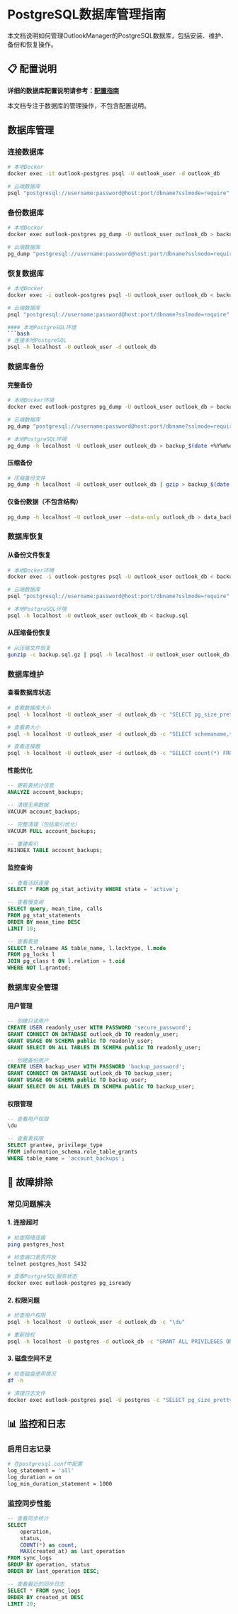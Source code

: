 # PostgreSQL数据库管理指南

本文档说明如何管理OutlookManager的PostgreSQL数据库，包括安装、维护、备份和恢复操作。

## 📋 配置说明

**详细的数据库配置说明请参考：[配置指南](configuration.md)**

本文档专注于数据库的管理操作，不包含配置说明。

## 数据库管理

### 连接数据库
```bash
# 本地Docker
docker exec -it outlook-postgres psql -U outlook_user -d outlook_db

# 云端数据库
psql "postgresql://username:password@host:port/dbname?sslmode=require"
```

### 备份数据库
```bash
# 本地Docker
docker exec outlook-postgres pg_dump -U outlook_user outlook_db > backup.sql

# 云端数据库
pg_dump "postgresql://username:password@host:port/dbname?sslmode=require" > backup.sql
```

### 恢复数据库
```bash
# 本地Docker
docker exec -i outlook-postgres psql -U outlook_user outlook_db < backup.sql

# 云端数据库
psql "postgresql://username:password@host:port/dbname?sslmode=require" < backup.sql

#### 本地PostgreSQL环境
```bash
# 连接本地PostgreSQL
psql -h localhost -U outlook_user -d outlook_db
```

### 数据库备份

#### 完整备份
```bash
# 本地Docker环境
docker exec outlook-postgres pg_dump -U outlook_user outlook_db > backup_$(date +%Y%m%d_%H%M%S).sql

# 云端数据库
pg_dump "postgresql://username:password@host:port/dbname?sslmode=require" > backup_$(date +%Y%m%d_%H%M%S).sql

# 本地PostgreSQL环境
pg_dump -h localhost -U outlook_user outlook_db > backup_$(date +%Y%m%d_%H%M%S).sql
```

#### 压缩备份
```bash
# 压缩备份文件
pg_dump -h localhost -U outlook_user outlook_db | gzip > backup_$(date +%Y%m%d_%H%M%S).sql.gz
```

#### 仅备份数据（不包含结构）
```bash
pg_dump -h localhost -U outlook_user --data-only outlook_db > data_backup_$(date +%Y%m%d_%H%M%S).sql
```

### 数据库恢复

#### 从备份文件恢复
```bash
# 本地Docker环境
docker exec -i outlook-postgres psql -U outlook_user outlook_db < backup.sql

# 云端数据库
psql "postgresql://username:password@host:port/dbname?sslmode=require" < backup.sql

# 本地PostgreSQL环境
psql -h localhost -U outlook_user outlook_db < backup.sql
```

#### 从压缩备份恢复
```bash
# 从压缩文件恢复
gunzip -c backup.sql.gz | psql -h localhost -U outlook_user outlook_db
```

### 数据库维护

#### 查看数据库状态
```bash
# 查看数据库大小
psql -h localhost -U outlook_user -d outlook_db -c "SELECT pg_size_pretty(pg_database_size('outlook_db'));"

# 查看表大小
psql -h localhost -U outlook_user -d outlook_db -c "SELECT schemaname,tablename,pg_size_pretty(pg_total_relation_size(schemaname||'.'||tablename)) FROM pg_tables WHERE schemaname = 'public';"

# 查看连接数
psql -h localhost -U outlook_user -d outlook_db -c "SELECT count(*) FROM pg_stat_activity;"
```

#### 性能优化
```sql
-- 更新表统计信息
ANALYZE account_backups;

-- 清理无用数据
VACUUM account_backups;

-- 完整清理（包括索引优化）
VACUUM FULL account_backups;

-- 重建索引
REINDEX TABLE account_backups;
```

#### 监控查询
```sql
-- 查看活跃连接
SELECT * FROM pg_stat_activity WHERE state = 'active';

-- 查看慢查询
SELECT query, mean_time, calls 
FROM pg_stat_statements 
ORDER BY mean_time DESC 
LIMIT 10;

-- 查看表锁
SELECT t.relname AS table_name, l.locktype, l.mode 
FROM pg_locks l 
JOIN pg_class t ON l.relation = t.oid 
WHERE NOT l.granted;
```

### 数据库安全管理

#### 用户管理
```sql
-- 创建只读用户
CREATE USER readonly_user WITH PASSWORD 'secure_password';
GRANT CONNECT ON DATABASE outlook_db TO readonly_user;
GRANT USAGE ON SCHEMA public TO readonly_user;
GRANT SELECT ON ALL TABLES IN SCHEMA public TO readonly_user;

-- 创建备份用户
CREATE USER backup_user WITH PASSWORD 'backup_password';
GRANT CONNECT ON DATABASE outlook_db TO backup_user;
GRANT USAGE ON SCHEMA public TO backup_user;
GRANT SELECT ON ALL TABLES IN SCHEMA public TO backup_user;
```

#### 权限管理
```sql
-- 查看用户权限
\du

-- 查看表权限
SELECT grantee, privilege_type 
FROM information_schema.role_table_grants 
WHERE table_name = 'account_backups';
```

## 🔧 故障排除

### 常见问题解决

#### 1. 连接超时
```bash
# 检查网络连接
ping postgres_host

# 检查端口是否开放
telnet postgres_host 5432

# 查看PostgreSQL服务状态
docker exec outlook-postgres pg_isready
```

#### 2. 权限问题
```bash
# 检查用户权限
psql -h localhost -U outlook_user -d outlook_db -c "\du"

# 重新授权
psql -h localhost -U postgres -d outlook_db -c "GRANT ALL PRIVILEGES ON ALL TABLES IN SCHEMA public TO outlook_user;"
```

#### 3. 磁盘空间不足
```bash
# 检查磁盘使用情况
df -h

# 清理日志文件
docker exec outlook-postgres psql -U postgres -c "SELECT pg_size_pretty(pg_database_size('outlook_db'));"
```

## 📊 监控和日志

### 启用日志记录
```bash
# 在postgresql.conf中配置
log_statement = 'all'
log_duration = on
log_min_duration_statement = 1000
```

### 监控同步性能
```sql
-- 查看同步统计
SELECT
    operation,
    status,
    COUNT(*) as count,
    MAX(created_at) as last_operation
FROM sync_logs
GROUP BY operation, status
ORDER BY last_operation DESC;

-- 查看最近的同步日志
SELECT * FROM sync_logs 
ORDER BY created_at DESC 
LIMIT 20;
```